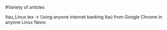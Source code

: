 #Variety of articles

Itau_Linux.tex -> Using anyone internet banking Itaú from Google Chrome in anyone Linux flavor.
